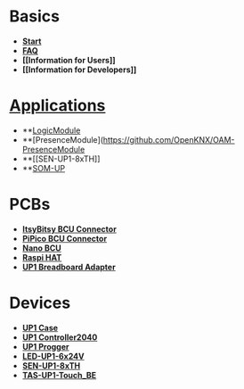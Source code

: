 # Basics

* **[Start](https://github.com/OpenKNX/OpenKNX/wiki/New-Home)**
* **[FAQ](https://github.com/OpenKNX/OpenKNX/wiki/FAQ)**
* **[[Information for Users]]**
* **[[Information for Developers]]**

# [Applications](https://github.com/OpenKNX/OpenKNX/wiki/Application-Overview)
* **[LogicModule](https://github.com/OpenKNX/OAM-LogicModule)
* **[PresenceModule](https://github.com/OpenKNX/OAM-PresenceModule
* **[[SEN-UP1-8xTH]]
* **[SOM-UP](https://github.com/OpenKNX/SOM-UP)

# PCBs
* **[ItsyBitsy BCU Connector](https://github.com/OpenKNX/OpenKNX/wiki/ItsyBitsy-BCU-Connector)**
* **[PiPico BCU Connector](https://github.com/OpenKNX/OpenKNX/wiki/PiPico-BCU-Connector)**
* **[Nano BCU](https://github.com/OpenKNX/OpenKNX/wiki/NanoBCU)**
* **[Raspi HAT](https://github.com/OpenKNX/OpenKNX/wiki/OpenKNX-RasPi-HAT)**
* **[UP1 Breadboard Adapter](https://github.com/OpenKNX/OpenKNX/wiki/UP1-Breadboardadapter)**

# Devices
* **[UP1 Case](https://github.com/OpenKNX/OpenKNX/wiki/UP1-Case)**
* **[UP1 Controller2040](https://github.com/OpenKNX/OpenKNX/wiki/UP1-Controller2040)**
* **[UP1 Progger](https://github.com/OpenKNX/OpenKNX/wiki/UP1-Progger)**
* **[LED-UP1-6x24V](https://github.com/OpenKNX/OpenKNX/wiki/LED-UP1-6x24V)**
* **[SEN-UP1-8xTH](https://github.com/OpenKNX/OpenKNX/wiki/SEN-UP1-8xTH)**
* **[TAS-UP1-Touch_BE](https://github.com/OpenKNX/OpenKNX/wiki/TAS-UP1-Touch_BE)**